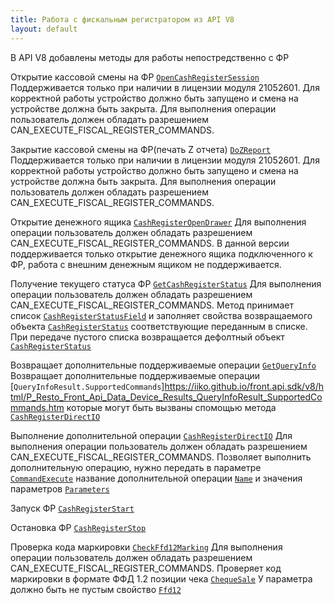 ```yaml
---
title: Работа с фискальным регистратором из API V8
layout: default
---
```


В API V8 добавлены методы для работы непостредственно с ФР

Открытие кассовой смены на ФР
[`OpenCashRegisterSession`](https://iiko.github.io/front.api.sdk/v8/html/M_Resto_Front_Api_IOperationService_OpenCashRegisterSession.htm)
Поддерживается только при наличии в лицензии модуля 21052601. Для корректной работы устройство должно быть запущено и смена на устройстве должна быть закрыта.
Для выполнения операции пользователь должен обладать разрешением CAN_EXECUTE_FISCAL_REGISTER_COMMANDS.

Закрытие кассовой смены на ФР(печать Z отчета)
[`DoZReport`](https://iiko.github.io/front.api.sdk/v8/html/M_Resto_Front_Api_IOperationService_OpenCashRegisterSession.htm)
Поддерживается только при наличии в лицензии модуля 21052601. Для корректной работы устройство должно быть запущено и смена на устройстве должна быть закрыта.
Для выполнения операции пользователь должен обладать разрешением CAN_EXECUTE_FISCAL_REGISTER_COMMANDS.

Открытие денежного ящика 
[`CashRegisterOpenDrawer`](https://iiko.github.io/front.api.sdk/v8/html/M_Resto_Front_Api_IOperationService_CashRegisterOpenDrawer.htm)
Для выполнения операции пользователь должен обладать разрешением CAN_EXECUTE_FISCAL_REGISTER_COMMANDS.
В данной версии поддерживается только открытие денежного ящика подключенного к ФР, работа с внешним денежным ящиком не поддерживается.

Получение текущего статуса ФР 
[`GetCashRegisterStatus`](https://iiko.github.io/front.api.sdk/v8/html/M_Resto_Front_Api_IOperationService_GetCashRegisterStatus.htm)
Для выполнения операции пользователь должен обладать разрешением CAN_EXECUTE_FISCAL_REGISTER_COMMANDS.
Метод принимает список [`CashRegisterStatusField`](https://iiko.github.io/front.api.sdk/v8/html/T_Resto_Front_Api_Data_Device_Tasks_CashRegisterStatusField.htm)
и заполняет свойства возвращаемого объекта [`CashRegisterStatus`](https://iiko.github.io/front.api.sdk/v8/html/T_Resto_Front_Api_Data_Device_Results_CashRegisterStatus.htm) соответствующие переданным в списке.
При передаче пустого списка возвращается дефолтный объект [`CashRegisterStatus`](https://iiko.github.io/front.api.sdk/v8/html/T_Resto_Front_Api_Data_Device_Results_CashRegisterStatus.htm)
 
Возвращает дополнительные поддерживаемые операции
[`GetQueryInfo`](https://iiko.github.io/front.api.sdk/v8/html/M_Resto_Front_Api_IOperationService_GetQueryInfo.htm)
Возвращает дополнительные поддерживаемые операции [`QueryInfoResult.SupportedCommands`]https://iiko.github.io/front.api.sdk/v8/html/P_Resto_Front_Api_Data_Device_Results_QueryInfoResult_SupportedCommands.htm
которые могут быть вызваны  спомощью метода [`CashRegisterDirectIO`](https://iiko.github.io/front.api.sdk/v8/html/M_Resto_Front_Api_IOperationService_CashRegisterDirectIO.htm)

Выполнение дополнительной операции
[`CashRegisterDirectIO`](https://iiko.github.io/front.api.sdk/v8/html/M_Resto_Front_Api_IOperationService_CashRegisterDirectIO.htm)
Для выполнения операции пользователь должен обладать разрешением CAN_EXECUTE_FISCAL_REGISTER_COMMANDS.
Позволяет выполнить дополнительную операцию, нужно передать в параметре [`CommandExecute`](https://iiko.github.io/front.api.sdk/v8/html/T_Resto_Front_Api_Data_Device_Tasks_CommandExecute.htm)
название дополнительной операции [`Name`](https://iiko.github.io/front.api.sdk/v8/html/P_Resto_Front_Api_Data_Device_Tasks_CommandExecute_Name.htm) и значения параметров [`Parameters`](https://iiko.github.io/front.api.sdk/v8/html/P_Resto_Front_Api_Data_Device_Tasks_CommandExecute_Parameters.htm)
 
Запуск ФР
[`CashRegisterStart`](https://iiko.github.io/front.api.sdk/v8/html/M_Resto_Front_Api_IOperationService_CashRegisterStart.htm)
 
Остановка ФР
[`CashRegisterStop`](https://iiko.github.io/front.api.sdk/v8/html/M_Resto_Front_Api_IOperationService_CashRegisterStop.htm)

Проверка кода маркировки 
[`CheckFfd12Marking`](https://iiko.github.io/front.api.sdk/v8/html/M_Resto_Front_Api_IOperationService_CheckFfd12Marking.htm)
Для выполнения операции пользователь должен обладать разрешением CAN_EXECUTE_FISCAL_REGISTER_COMMANDS.
Проверяет код маркировки в формате ФФД 1.2 позиции чека [`ChequeSale`](https://iiko.github.io/front.api.sdk/v8/html/T_Resto_Front_Api_Data_Device_Tasks_ChequeSale.htm)
У параметра должно быть не пустым свойство [`Ffd12`](https://iiko.github.io/front.api.sdk/v8/html/P_Resto_Front_Api_Data_Device_Tasks_ChequeSale_Ffd12.htm)